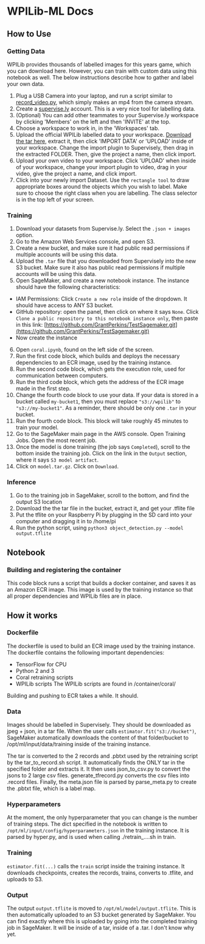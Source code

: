 # WPILib-ML Docs

## How to Use

### Getting Data

WPILib provides thousands of labelled images for this years game, which you can download here. However, you can train with custom data using this notebook as well. The below instructions describe how to gather and label your own data.

1. Plug a USB Camera into your laptop, and run a script similar to [record_video.py](utils/record_video.py), which simply makes an mp4 from the camera stream.
2. Create a [supervise.ly](supervise.ly) account. This is a very nice tool for labelling data.
3. (Optional) You can add other teammates to your Supervise.ly workspace by clicking 'Members' on the left and then 'INVITE' at the top.
4. Choose a workspace to work in, in the 'Workspaces' tab.
5. Upload the official WPILib labelled data to your workspace. [Download the tar here](https://github.com/GrantPerkins/TestSagemaker/releases/download/v1/WPILib.tar), extract it, then click 'IMPORT DATA' or 'UPLOAD' inside of your workspace. Change the import plugin to Supervisely, then drag in the extracted FOLDER. Then, give the project a name, then click import.
6. Upload your own video to your workspace. Click 'UPLOAD' when inside of your workspace, change your import plugin to video, drag in your video, give the project a name, and click import.
7. Click into your newly import Dataset. Use the `rectangle tool` to draw appropriate boxes around the objects which you wish to label. Make sure to choose the right class when you are labelling. The class selector is in the top left of your screen.

### Training

1. Download your datasets from Supervise.ly. Select the `.json + images` option.
2. Go to the Amazon Web Services console, and open S3.
3. Create a new bucket, and make sure it had public read permissions if multiple accounts will be using this data.
4. Upload the `.tar` file that you downloaded from Supervisely into the new S3 bucket. Make sure it also has public read permissions if multiple accounts will be using this data.
5. Open SageMaker, and create a new notebook instance. The instance should have the following characteristics:
 - IAM Permissions: Click `Create a new role` inside of the dropdown. It should have access to ANY S3 bucket.
 - GitHub repository: open the panel, then click on where it says `None`. Click `Clone a public repository to this notebook instance only`, then paste in this link: [https://github.com/GrantPerkins/TestSagemaker.git](https://github.com/GrantPerkins/TestSagemaker.git)
 - Now create the instance
6. Open `coral.ipynb`, found on the left side of the screen.
7. Run the first code block, which builds and deploys the necessary dependencies to an ECR image, used by the training instance.
8. Run the second code block, which gets the execution role, used for communication between computers.
9. Run the third code block, which gets the address of the ECR image made in the first step.
10. Change the fourth code block to use your data. If your data is stored in a bucket called `my-bucket1`, then you must replace `"s3://wpilib"` to `"s3://my-bucket1"`. As a reminder, there should be only one `.tar` in your bucket.
11. Run the fourth code block. This block will take roughly 45 minutes to train your model.
12. Go to the SageMaker main page in the AWS console. Open Training Jobs. Open the most recent job.
13. Once the model is done training (the job says `Completed`), scroll to the bottom inside the training job. Click on the link in the `Output` section, where it says `S3 model artifact`.
14. Click on `model.tar.gz`. Click on `Download`.

### Inference

1. Go to the training job in SageMaker, scroll to the bottom, and find the output S3 location
2. Download the the tar file in the bucket, extract it, and get your .tflite file
3. Put the tflite on your Raspberry Pi by plugging in the SD card into your computer and dragging it in to /home/pi
4. Run the python script, using `python3 object_detection.py --model output.tflite`


## Notebook
### Building and registering the container

This code block runs a script that builds a docker container, and saves it as an Amazon ECR image. This image is used by the training instance so that all proper dependencies and WPILib files are in place.

## How it works

### Dockerfile

The dockerfile is used to build an ECR image used by the training instance. The dockerfile contains the following important dependencies:
 - TensorFlow for CPU
 - Python 2 and 3
 - Coral retraining scripts
 - WPILib scripts
 The WPILib scripts are found in /container/coral/
 
 Building and pushing to ECR takes a while. It should.
 
 ### Data
 
 Images should be labelled in Supervisely. They should be downloaded as jpeg + json, in a tar file.
 When the user calls `estimator.fit("s3://bucket")`, SageMaker automatically downloads the content of that folder/bucket to /opt/ml/input/data/training inside of the training instance.
 
 The tar is converted to the 2 records and .pbtxt used by the retraining script by the tar_to_record.sh script. It automatically finds the ONLY tar in the specified folder and extracts it. It then uses json_to_csv.py to convert the jsons to 2 large csv files. generate_tfrecord.py converts the csv files into .record files. Finally, the meta.json file is parsed by parse_meta.py to create the .pbtxt file, which is a label map.
 
 ### Hyperparameters
 
 At the moment, the only hyperparameter that you can change is the number of training steps. The dict specified in the notebook is written to `/opt/ml/input/config/hyperparameters.json` in the training instance. It is parsed by hyper.py, and is used when calling ./retrain_....sh in train.
 
 ### Training
 
 `estimator.fit(...)` calls the `train` script inside the training instance. It downloads checkpoints, creates the records, trains, converts to .tflite, and uploads to S3.
 
 ### Output
 
 The output `output.tflite` is moved to `/opt/ml/model/output.tflite`. This is then automatically uploaded to an S3 bucket generated by SageMaker. You can find exactly where this is uploaded by going into the completed training job in SageMaker. It will be inside of a tar, inside of a .tar. I don't know why yet.
